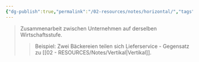 ```yaml
---
{"dg-publish":true,"permalink":"/02-resources/notes/horizontal/","tags":["wirtschaft/kooperation"],"noteIcon":"","updated":"2025-08-26T16:35:24.353+02:00"}
---
```


>Zusammenarbeit zwischen Unternehmen auf derselben Wirtschaftsstufe.
>>Beispiel: Zwei Bäckereien teilen sich Lieferservice - Gegensatz zu [[02 - RESOURCES/Notes/Vertikal\|Vertikal]].